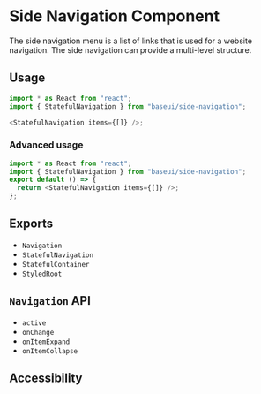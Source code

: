 # Side Navigation Component

The side navigation menu is a list of links that is used for a website navigation. The side navigation can provide a multi-level structure.

## Usage

```javascript
import * as React from "react";
import { StatefulNavigation } from "baseui/side-navigation";

<StatefulNavigation items={[]} />;
```

### Advanced usage

```javascript
import * as React from "react";
import { StatefulNavigation } from "baseui/side-navigation";
export default () => {
  return <StatefulNavigation items={[]} />;
};
```

## Exports

- `Navigation`
- `StatefulNavigation`
- `StatefulContainer`
- `StyledRoot`

## `Navigation` API

- `active`
- `onChange`
- `onItemExpand`
- `onItemCollapse`

## Accessibility

